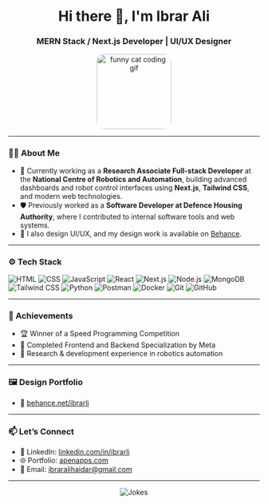 <h1 align="center">Hi there 👋, I'm Ibrar Ali</h1>
<h3 align="center">MERN Stack / Next.js Developer | UI/UX Designer</h3>

<p align="center">
  <img src="https://media.giphy.com/media/bcKmIWkUMCjVm/giphy.gif" width="150" alt="funny cat coding gif" style="border-radius: 15px;" />
</p>

---

### 👨‍💻 About Me

- 💼 Currently working as a **Research Associate Full-stack Developer** at the **National Centre of Robotics and Automation**, building advanced dashboards and robot control interfaces using **Next.js**, **Tailwind CSS**, and modern web technologies.
- 🛡️ Previously worked as a **Software Developer at Defence Housing Authority**, where I contributed to internal software tools and web systems.
- 🎨 I also design UI/UX, and my design work is available on [Behance](https://behance.net/ibrarli).

---

### ⚙️ Tech Stack

![HTML](https://img.shields.io/badge/-HTML5-E34F26?style=flat&logo=html5&logoColor=white)
![CSS](https://img.shields.io/badge/-CSS3-1572B6?style=flat&logo=css3)
![JavaScript](https://img.shields.io/badge/-JavaScript-F7DF1E?style=flat&logo=javascript&logoColor=black)
![React](https://img.shields.io/badge/-React-61DAFB?style=flat&logo=react&logoColor=black)
![Next.js](https://img.shields.io/badge/-Next.js-000000?style=flat&logo=next.js&logoColor=white)
![Node.js](https://img.shields.io/badge/-Node.js-339933?style=flat&logo=node.js&logoColor=white)
![MongoDB](https://img.shields.io/badge/-MongoDB-47A248?style=flat&logo=mongodb&logoColor=white)
![Tailwind CSS](https://img.shields.io/badge/-Tailwind_CSS-38B2AC?style=flat&logo=tailwind-css&logoColor=white)
![Python](https://img.shields.io/badge/-Python-3776AB?style=flat&logo=python&logoColor=white)
![Postman](https://img.shields.io/badge/-Postman-FF6C37?style=flat&logo=postman&logoColor=white)
![Docker](https://img.shields.io/badge/-Docker-2496ED?style=flat&logo=docker&logoColor=white)
![Git](https://img.shields.io/badge/-Git-F05032?style=flat&logo=git&logoColor=white)
![GitHub](https://img.shields.io/badge/-GitHub-181717?style=flat&logo=github&logoColor=white)

---

### 🏅 Achievements

- 🏆 Winner of a Speed Programming Competition  
- 📜 Completed Frontend and Backend Specialization by Meta
- 🔬 Research & development experience in robotics automation
  
---

### 🖼️ Design Portfolio

- 🎨 [behance.net/ibrarli](https://behance.net/ibrarli)

---

### 📫 Let’s Connect

- 💬 LinkedIn: [linkedin.com/in/ibrarli](https://linkedin.com/in/ibrarli)
- 🌐 Portfolio: [apenapps.com](https://apenapps.com)
- 📧 Email: [ibraralihaidar@gmail.com](mailto:ibraralihaidar@gmail.com)

---

<p align="center">
  <img src="https://readme-jokes.vercel.app/api" alt="Jokes" />
</p>
